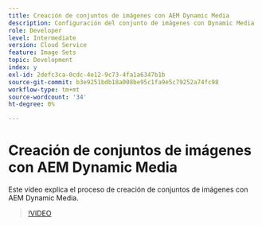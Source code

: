 ```yaml
---
title: Creación de conjuntos de imágenes con AEM Dynamic Media
description: Configuración del conjunto de imágenes con Dynamic Media
role: Developer
level: Intermediate
version: Cloud Service
feature: Image Sets
topic: Development
index: y
exl-id: 2defc3ca-0cdc-4e12-9c73-4fa1a6347b1b
source-git-commit: b3e9251bdb18a008be95c1fa9e5c79252a74fc98
workflow-type: tm+mt
source-wordcount: '34'
ht-degree: 0%

---
```


# Creación de conjuntos de imágenes con AEM Dynamic Media

Este vídeo explica el proceso de creación de conjuntos de imágenes con AEM Dynamic Media.

>[!VIDEO](https://video.tv.adobe.com/v/335581?quality=12&learn=on)
